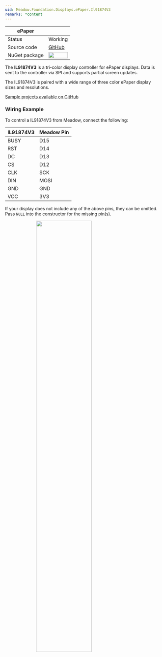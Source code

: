 ```yaml
---
uid: Meadow.Foundation.Displays.ePaper.Il91874V3
remarks: *content
---
```


| ePaper        |             |
|---------------|-------------|
| Status        | Working     |
| Source code   | [GitHub](https://github.com/WildernessLabs/Meadow.Foundation/tree/master/Source/Meadow.Foundation.Peripherals/Displays.ePaper) |
| NuGet package | <img src="https://img.shields.io/nuget/v/Meadow.Foundation.Displays.ePaper.svg?label=Meadow.Foundation.Displays.ePaper" style="width: auto; height: -webkit-fill-available;" /> |

The **IL91874V3** is a tri-color display controller for ePaper displays. Data is sent to the controller via SPI and supports partial screen updates.

The IL91874V3 is paired with a wide range of three color ePaper display sizes and resolutions.

[Sample projects available on GitHub](https://github.com/WildernessLabs/Meadow.Foundation/tree/master/Source/Meadow.Foundation.Peripherals/Displays.ePaper/Samples)

### Wiring Example

 To control a IL91874V3 from Meadow, connect the following:

| IL91874V3 | Meadow Pin |
|-----------|------------|
| BUSY      | D15        |
| RST       | D14        |
| DC        | D13        |
| CS        | D12        |
| CLK       | SCK        |
| DIN       | MOSI       |
| GND       | GND        |
| VCC       | 3V3        |

If your display does not include any of the above pins, they can be omitted. Pass `NULL` into the constructor for the missing pin(s).

<img src="../../API_Assets/Meadow.Foundation.Displays.ePaper.IL91874V3/ePaper_Fritzing.png" 
    style="width: 60%; display: block; margin-left: auto; margin-right: auto;" />